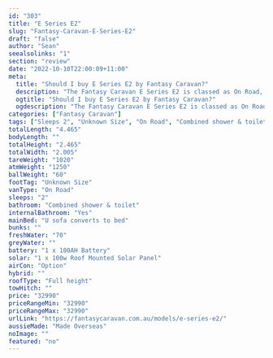 ```yaml
---
id: "303"
title: "E Series E2"
slug: "Fantasy-Caravan-E-Series-E2"
draft: "false"
author: "Sean"
seealsolinks: "1"
section: "review"
date: "2022-10-10T22:00:09+11:00"
meta:
  title: "Should I buy E Series E2 by Fantasy Caravan?"
  description: "The Fantasy Caravan E Series E2 is classed as On Road, and sleeps 2 people. It is Made Overseas and comes in at Unknown Size. It generally has Combined shower & toilet."
  ogtitle: "Should I buy E Series E2 by Fantasy Caravan?"
  ogdescription: "The Fantasy Caravan E Series E2 is classed as On Road, and sleeps 2 people. It is Made Overseas and comes in at Unknown Size. It generally has Combined shower & toilet."
categories: ["Fantasy Caravan"]
tags: ["Sleeps 2", "Unknown Size", "On Road", "Combined shower & toilet", "Full height", "Under 50k", "Made Overseas"]
totalLength: "4.465"
bodyLength: ""
totalHeight: "2.465"
totalWidth: "2.005"
tareWeight: "1020"
atmWeight: "1250"
ballWeight: "60"
footTag: "Unknown Size"
vanType: "On Road"
sleeps: "2"
bathroom: "Combined shower & toilet"
internalBathroom: "Yes"
mainBed: "U sofa converts to bed"
bunks: ""
freshWater: "70"
greyWater: ""
battery: "1 x 100AH Battery"
solar: "1 x 100w Roof Mounted Solar Panel"
airCon: "Option"
hybrid: ""
roofType: "Full height"
towHitch: ""
price: "32990"
priceRangeMin: "32990"
priceRangeMax: "32990"
urlLink: "https://fantasycaravan.com.au/models/e-series-e2/"
aussieMade: "Made Overseas"
noImage: ""
featured: "no"
---
```

